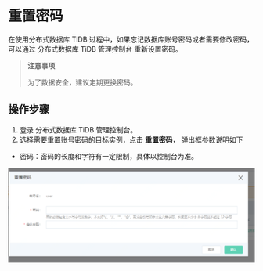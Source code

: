 # 重置密码

在使用分布式数据库 TiDB 过程中，如果忘记数据库账号密码或者需要修改密码，可以通过 分布式数据库 TiDB 管理控制台 重新设置密码。

> **注意事项**
>
> 为了数据安全，建议定期更换密码。

## 操作步骤

1. 登录 分布式数据库 TiDB 管理控制台。 
2. 选择需要重置账号密码的目标实例，点击 **重置密码**， 弹出框参数说明如下  
- 密码：密码的长度和字符有一定限制，具体以控制台为准。 

![重置密码](../../../../../image/TiDB/Reset-Password-1.png)

